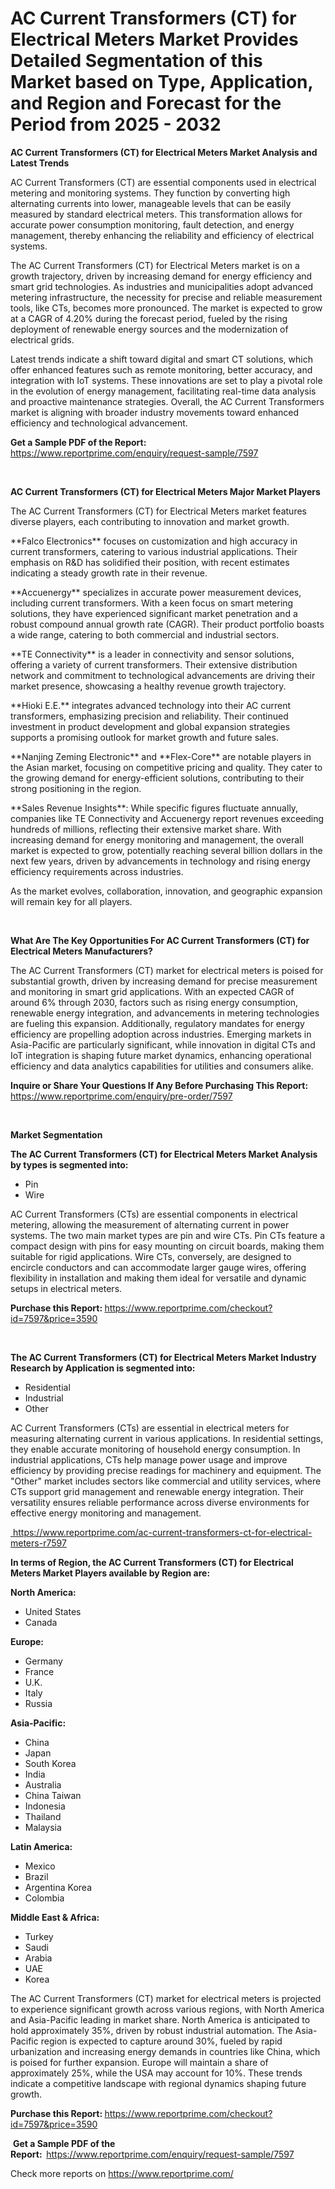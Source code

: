 <p><h1>AC Current Transformers (CT) for Electrical Meters Market Provides Detailed Segmentation of this Market based on Type, Application, and Region and Forecast for the Period from 2025 - 2032</h1></p><p><strong>AC Current Transformers (CT) for Electrical Meters Market Analysis and Latest Trends</strong></p>
<p><p>AC Current Transformers (CT) are essential components used in electrical metering and monitoring systems. They function by converting high alternating currents into lower, manageable levels that can be easily measured by standard electrical meters. This transformation allows for accurate power consumption monitoring, fault detection, and energy management, thereby enhancing the reliability and efficiency of electrical systems.</p><p>The AC Current Transformers (CT) for Electrical Meters market is on a growth trajectory, driven by increasing demand for energy efficiency and smart grid technologies. As industries and municipalities adopt advanced metering infrastructure, the necessity for precise and reliable measurement tools, like CTs, becomes more pronounced. The market is expected to grow at a CAGR of 4.20% during the forecast period, fueled by the rising deployment of renewable energy sources and the modernization of electrical grids.</p><p>Latest trends indicate a shift toward digital and smart CT solutions, which offer enhanced features such as remote monitoring, better accuracy, and integration with IoT systems. These innovations are set to play a pivotal role in the evolution of energy management, facilitating real-time data analysis and proactive maintenance strategies. Overall, the AC Current Transformers market is aligning with broader industry movements toward enhanced efficiency and technological advancement.</p></p>
<p><strong>Get a Sample PDF of the Report:&nbsp;</strong> <a href="https://www.reportprime.com/enquiry/request-sample/7597?utm_campaign=3453&utm_medium=2&utm_source=Github&utm_content=ia&utm_term=19032025&utm_id=ac-current-transformers-ct-for-electrical-meters">https://www.reportprime.com/enquiry/request-sample/7597</a></p>
<p>&nbsp;</p>
<p><strong>AC Current Transformers (CT) for Electrical Meters Major Market Players</strong></p>
<p><p>The AC Current Transformers (CT) for Electrical Meters market features diverse players, each contributing to innovation and market growth. </p><p>**Falco Electronics** focuses on customization and high accuracy in current transformers, catering to various industrial applications. Their emphasis on R&D has solidified their position, with recent estimates indicating a steady growth rate in their revenue.</p><p>**Accuenergy** specializes in accurate power measurement devices, including current transformers. With a keen focus on smart metering solutions, they have experienced significant market penetration and a robust compound annual growth rate (CAGR). Their product portfolio boasts a wide range, catering to both commercial and industrial sectors.</p><p>**TE Connectivity** is a leader in connectivity and sensor solutions, offering a variety of current transformers. Their extensive distribution network and commitment to technological advancements are driving their market presence, showcasing a healthy revenue growth trajectory.</p><p>**Hioki E.E.** integrates advanced technology into their AC current transformers, emphasizing precision and reliability. Their continued investment in product development and global expansion strategies supports a promising outlook for market growth and future sales.</p><p>**Nanjing Zeming Electronic** and **Flex-Core** are notable players in the Asian market, focusing on competitive pricing and quality. They cater to the growing demand for energy-efficient solutions, contributing to their strong positioning in the region.</p><p>**Sales Revenue Insights**: While specific figures fluctuate annually, companies like TE Connectivity and Accuenergy report revenues exceeding hundreds of millions, reflecting their extensive market share. With increasing demand for energy monitoring and management, the overall market is expected to grow, potentially reaching several billion dollars in the next few years, driven by advancements in technology and rising energy efficiency requirements across industries. </p><p>As the market evolves, collaboration, innovation, and geographic expansion will remain key for all players.</p></p>
<p>&nbsp;</p>
<p><strong>What Are The Key Opportunities For AC Current Transformers (CT) for Electrical Meters Manufacturers?</strong></p>
<p><p>The AC Current Transformers (CT) market for electrical meters is poised for substantial growth, driven by increasing demand for precise measurement and monitoring in smart grid applications. With an expected CAGR of around 6% through 2030, factors such as rising energy consumption, renewable energy integration, and advancements in metering technologies are fueling this expansion. Additionally, regulatory mandates for energy efficiency are propelling adoption across industries. Emerging markets in Asia-Pacific are particularly significant, while innovation in digital CTs and IoT integration is shaping future market dynamics, enhancing operational efficiency and data analytics capabilities for utilities and consumers alike.</p></p>
<p><strong>Inquire or Share Your Questions If Any Before Purchasing This Report:</strong> <a href="https://www.reportprime.com/enquiry/pre-order/7597?utm_campaign=3453&utm_medium=2&utm_source=Github&utm_content=ia&utm_term=19032025&utm_id=ac-current-transformers-ct-for-electrical-meters">https://www.reportprime.com/enquiry/pre-order/7597</a></p>
<p>&nbsp;</p>
<p><strong>Market Segmentation</strong></p>
<p><strong>The AC Current Transformers (CT) for Electrical Meters Market Analysis by types is segmented into:</strong></p>
<p><ul><li>Pin</li><li>Wire</li></ul></p>
<p><p>AC Current Transformers (CTs) are essential components in electrical metering, allowing the measurement of alternating current in power systems. The two main market types are pin and wire CTs. Pin CTs feature a compact design with pins for easy mounting on circuit boards, making them suitable for rigid applications. Wire CTs, conversely, are designed to encircle conductors and can accommodate larger gauge wires, offering flexibility in installation and making them ideal for versatile and dynamic setups in electrical meters.</p></p>
<p><strong>Purchase this Report:&nbsp;</strong><a href="https://www.reportprime.com/checkout?id=7597&price=3590&utm_campaign=3453&utm_medium=2&utm_source=Github&utm_content=ia&utm_term=19032025&utm_id=ac-current-transformers-ct-for-electrical-meters">https://www.reportprime.com/checkout?id=7597&price=3590</a></p>
<p>&nbsp;</p>
<p><strong>The AC Current Transformers (CT) for Electrical Meters Market Industry Research by Application is segmented into:</strong></p>
<p><ul><li>Residential</li><li>Industrial</li><li>Other</li></ul></p>
<p><p>AC Current Transformers (CTs) are essential in electrical meters for measuring alternating current in various applications. In residential settings, they enable accurate monitoring of household energy consumption. In industrial applications, CTs help manage power usage and improve efficiency by providing precise readings for machinery and equipment. The "Other" market includes sectors like commercial and utility services, where CTs support grid management and renewable energy integration. Their versatility ensures reliable performance across diverse environments for effective energy monitoring and management.</p></p>
<p><a href="https://www.reportprime.com/ac-current-transformers-ct-for-electrical-meters-r7597?utm_campaign=3453&utm_medium=2&utm_source=Github&utm_content=ia&utm_term=19032025&utm_id=ac-current-transformers-ct-for-electrical-meters">&nbsp;https://www.reportprime.com/ac-current-transformers-ct-for-electrical-meters-r7597</a></p>
<p><strong>In terms of Region, the AC Current Transformers (CT) for Electrical Meters Market Players available by Region are:</strong></p>
<p>
    <p> <strong> North America: </strong>
        <ul>
            <li>United States</li>
            <li>Canada</li>
        </ul>
        </p> 
    <p> <strong> Europe: </strong>
        <ul>
            <li>Germany</li>
            <li>France</li>
            <li>U.K.</li>
            <li>Italy</li>
            <li>Russia</li>
        </ul>
        </p> 
    <p> <strong> Asia-Pacific: </strong>
        <ul>
            <li>China</li>
            <li>Japan</li>
            <li>South Korea</li>
            <li>India</li>
            <li>Australia</li>
            <li>China Taiwan</li>
            <li>Indonesia</li>
            <li>Thailand</li>
            <li>Malaysia</li>
        </ul>
        </p> 
    <p> <strong> Latin America: </strong>
        <ul>
            <li>Mexico</li>
            <li>Brazil</li>
            <li>Argentina Korea</li>
            <li>Colombia</li>
        </ul>
        </p> 
    <p> <strong> Middle East & Africa: </strong>
        <ul>
            <li>Turkey</li>
            <li>Saudi</li>
            <li>Arabia</li>
            <li>UAE</li>
            <li>Korea</li>
        </ul>
    </p>
    </p>
<p><p>The AC Current Transformers (CT) market for electrical meters is projected to experience significant growth across various regions, with North America and Asia-Pacific leading in market share. North America is anticipated to hold approximately 35%, driven by robust industrial automation. The Asia-Pacific region is expected to capture around 30%, fueled by rapid urbanization and increasing energy demands in countries like China, which is poised for further expansion. Europe will maintain a share of approximately 25%, while the USA may account for 10%. These trends indicate a competitive landscape with regional dynamics shaping future growth.</p></p>
<p><strong>Purchase this Report: </strong><a href="https://www.reportprime.com/checkout?id=7597&price=3590&utm_campaign=3453&utm_medium=2&utm_source=Github&utm_content=ia&utm_term=19032025&utm_id=ac-current-transformers-ct-for-electrical-meters">https://www.reportprime.com/checkout?id=7597&price=3590</a></p>
<p>&nbsp;<strong>Get a Sample PDF of the Report:&nbsp;&nbsp;</strong><a href="https://www.reportprime.com/enquiry/request-sample/7597?utm_campaign=3453&utm_medium=2&utm_source=Github&utm_content=ia&utm_term=19032025&utm_id=ac-current-transformers-ct-for-electrical-meters">https://www.reportprime.com/enquiry/request-sample/7597</a></p>
<p><strong></strong></p>
<p>Check more reports on <a href="https://www.reportprime.com/?utm_campaign=3453&utm_medium=2&utm_source=Github&utm_content=ia&utm_term=19032025&utm_id=ac-current-transformers-ct-for-electrical-meters">https://www.reportprime.com/</a></p>